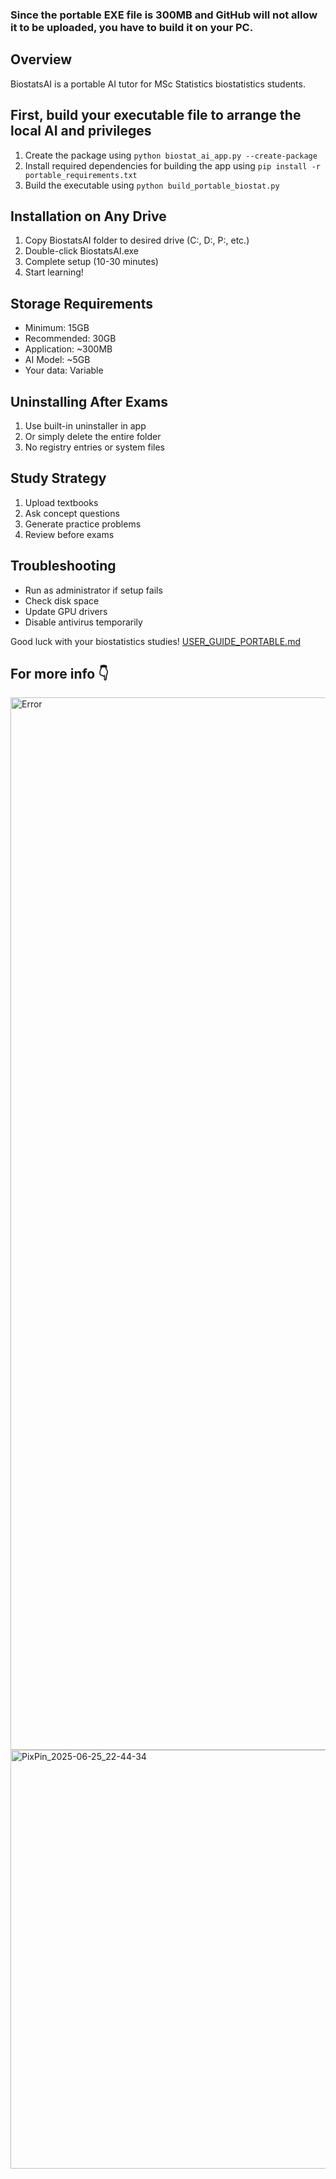 ### Since the portable EXE file is 300MB and GitHub will not allow it to be uploaded, you have to build it on your PC.


## Overview
BiostatsAI is a portable AI tutor for MSc Statistics biostatistics students.

## First, build your executable file to arrange the local AI and privileges
1. Create the package using `python biostat_ai_app.py --create-package`
2. Install required dependencies for building the app using `pip install -r portable_requirements.txt`
3. Build the executable using `python build_portable_biostat.py`
## Installation on Any Drive
1. Copy BiostatsAI folder to desired drive (C:, D:, P:, etc.)
2. Double-click BiostatsAI.exe
3. Complete setup (10-30 minutes)
4. Start learning!

## Storage Requirements
- Minimum: 15GB
- Recommended: 30GB
- Application: ~300MB
- AI Model: ~5GB
- Your data: Variable

## Uninstalling After Exams
1. Use built-in uninstaller in app
2. Or simply delete the entire folder
3. No registry entries or system files

## Study Strategy
1. Upload textbooks
2. Ask concept questions
3. Generate practice problems
4. Review before exams

## Troubleshooting
- Run as administrator if setup fails
- Check disk space
- Update GPU drivers
- Disable antivirus temporarily

Good luck with your biostatistics studies!
 [USER_GUIDE_PORTABLE.md](https://github.com/user-attachments/files/21186249/USER_GUIDE_PORTABLE.md)
## For more info 👇
 
<img width="704" height="1684" alt="Error" src="https://github.com/user-attachments/assets/21bdb9ea-1814-4bc3-bbaf-eb4bbe7abf3a" />

<img width="711" height="670" alt="PixPin_2025-06-25_22-44-34" src="https://github.com/user-attachments/assets/aedd53c4-7448-4daa-865b-a28f3aa3002b" />
